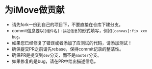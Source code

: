 # 为iMove做贡献

* 请先fork一份到自己的项目下，不要直接在仓库下建分支。
* commit信息要以`[组件名]：描述信息`的形式填写，例如`[canvas]:fix xxx bug`。
* 如果您已经修复了错误或者添加了应测试的代码，请添加测试！
* 确保提交PR之前请先rebase，保持commit记录的整洁性。
* 确保PR是提交到`dev`分支，而不是`master`分支。
* 如果修复的是bug，请在PR中给出描述信息。
